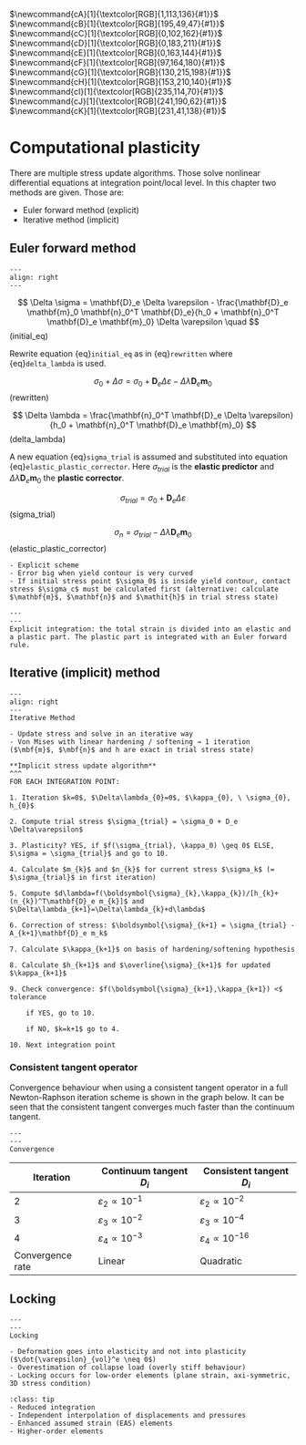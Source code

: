 $\newcommand{\beps}{\boldsymbol\varepsilon}$
$\newcommand{\bsig}{\boldsymbol\sigma}$
$\newcommand{\ud}{d}$
$\newcommand{\us}{\mathrm{s}}$
$\newcommand{\ba}{\mathbf{a}}$
$\newcommand{\bb}{\mathbf{b}}$
$\newcommand{\bc}{\mathbf{c}}$
$\newcommand{\bt}{\mathbf{t}}$
$\newcommand{\bu}{\mathbf{u}}$
$\newcommand{\bw}{\mathbf{w}}$
$\newcommand{\bN}{\mathbf{N}}$
$\newcommand{\bB}{\mathbf{B}}$
$\newcommand{\bD}{\mathbf{D}}$
$\newcommand{\bK}{\mathbf{K}}$
$\newcommand{\pder}[2]{\frac{\partial #1}{\partial #2}}$
$\newcommand{\iD}{\boldsymbol{\mathcal{D}}}$
$\newcommand{\mbf}[1]{\mathbf{#1}}$
$\newcommand{\mrm}[1]{\mathrm{#1}}$
$\newcommand{\bs}[1]{\boldsymbol{#1}}$
$\newcommand{\T}{^\mathrm{T}}$
$\newcommand{\inv}{^{-1}}$
$\newcommand{\myVec}[1]{\left\{ \begin{matrix} #1 \end{matrix} \right\}}$
$\newcommand{\myMat}[1]{\left[ \begin{matrix} #1 \end{matrix} \right]}$
$\newcommand{cA}[1]{\textcolor[RGB]{1,113,136}{#1}}$
$\newcommand{cB}[1]{\textcolor[RGB]{195,49,47}{#1}}$
$\newcommand{cC}[1]{\textcolor[RGB]{0,102,162}{#1}}$
$\newcommand{cD}[1]{\textcolor[RGB]{0,183,211}{#1}}$
$\newcommand{cE}[1]{\textcolor[RGB]{0,163,144}{#1}}$
$\newcommand{cF}[1]{\textcolor[RGB]{97,164,180}{#1}}$
$\newcommand{cG}[1]{\textcolor[RGB]{130,215,198}{#1}}$
$\newcommand{cH}[1]{\textcolor[RGB]{153,210,140}{#1}}$
$\newcommand{cI}[1]{\textcolor[RGB]{235,114,70}{#1}}$
$\newcommand{cJ}[1]{\textcolor[RGB]{241,190,62}{#1}}$
$\newcommand{cK}[1]{\textcolor[RGB]{231,41,138}{#1}}$

# Computational plasticity

There are multiple stress update algorithms. Those solve nonlinear differential equations at integration point/local level. In this chapter two methods are given. Those are:
- Euler forward method (explicit)
- Iterative method (implicit)

## Euler forward method

```{figure} Images/euler_forward.png 
---
align: right
---
```

$$
\Delta \sigma = \mathbf{D}_e \Delta \varepsilon - \frac{\mathbf{D}_e \mathbf{m}_0 \mathbf{n}_0^T \mathbf{D}_e}{h_0 + \mathbf{n}_0^T \mathbf{D}_e \mathbf{m}_0} \Delta \varepsilon \quad 
$$(initial_eq)

Rewrite equation {eq}`initial_eq` as in {eq}`rewritten` where {eq}`delta_lambda` is used.

$$
\sigma_0 + \Delta \sigma = \sigma_0 + \mathbf{D}_e \Delta \varepsilon - \Delta \lambda \mathbf{D}_e \mathbf{m}_0
$$(rewritten)

$$
\Delta \lambda = \frac{\mathbf{n}_0^T \mathbf{D}_e \Delta \varepsilon}{h_0 + \mathbf{n}_0^T \mathbf{D}_e \mathbf{m}_0}
$$(delta_lambda)

A new equation {eq}`sigma_trial` is assumed and substituted into equation {eq}`elastic_plastic_corrector`. Here $\sigma_{trial}$ is the **elastic predictor** and $\Delta \lambda \mathbf{D}_e \mathbf{m}_0$ the **plastic corrector**.

$$
\sigma_{trial} = \sigma_0 + \mathbf{D}_e \Delta \varepsilon
$$(sigma_trial)

$$
\sigma_n = \sigma_{trial} - \Delta \lambda \mathbf{D}_e \mathbf{m}_0
$$(elastic_plastic_corrector)

```{Admonition} Remarks
- Explicit scheme
- Error big when yield contour is very curved
- If initial stress point $\sigma_0$ is inside yield contour, contact stress $\sigma_c$ must be calculated first (alternative: calculate $\mathbf{m}$, $\mathbf{n}$ and $\mathit{h}$ in trial stress state)
```

```{figure} Images/elastic_plastic.png 
---
---
Explicit integration: the total strain is divided into an elastic and a plastic part. The plastic part is integrated with an Euler forward rule.
```

## Iterative (implicit) method

```{figure} Images/iterative_method.png 
---
align: right
---
Iterative Method
```

```{Admonition} Remarks
- Update stress and solve in an iterative way
- Von Mises with linear hardening / softening → 1 iteration ($\mbf{m}$, $\mbf{n}$ and h are exact in trial stress state)
```

```{card}
**Implicit stress update algorithm**
^^^
FOR EACH INTEGRATION POINT:

1. Iteration $k=0$, $\Delta\lambda_{0}=0$, $\kappa_{0}, \ \sigma_{0}, h_{0}$

2. Compute trial stress $\sigma_{trial} = \sigma_0 + D_e \Delta\varepsilon$

3. Plasticity? YES, if $f(\sigma_{trial}, \kappa_0) \geq 0$ ELSE, $\sigma = \sigma_{trial}$ and go to 10.

4. Calculate $m_{k}$ and $n_{k}$ for current stress $\sigma_k$ (= $\sigma_{trial}$ in first iteration)

5. Compute $d\lambda=f(\boldsymbol{\sigma}_{k},\kappa_{k})/[h_{k}+(n_{k})^T\mathbf{D}_e m_{k}]$ and $\Delta\lambda_{k+1}=\Delta\lambda_{k}+d\lambda$

6. Correction of stress: $\boldsymbol{\sigma}_{k+1} = \sigma_{trial} - A_{k+1}\mathbf{D}_e m_k$

7. Calculate $\kappa_{k+1}$ on basis of hardening/softening hypothesis

8. Calculate $h_{k+1}$ and $\overline{\sigma}_{k+1}$ for updated $\kappa_{k+1}$

9. Check convergence: $f(\boldsymbol{\sigma}_{k+1},\kappa_{k+1}) <$ tolerance

    if YES, go to 10.

    if NO, $k=k+1$ go to 4.

10. Next integration point
```

### Consistent tangent operator

Convergence behaviour when using a consistent tangent operator in a full Newton-Raphson iteration scheme is shown in the graph below. It can be seen that the consistent tangent converges much faster than the continuum tangent.

```{figure} Images/convergence.png 
---
---
Convergence
```

| Iteration | Continuum tangent $D_i$ | Consistent tangent $D_i$ |
|---|---|---|
| 2 | $\varepsilon_2 \propto 10^{-1}$  | $\varepsilon_2 \propto 10^{-2}$ |
| 3 | $\varepsilon_3 \propto 10^{-2}$ | $\varepsilon_3 \propto 10^{-4}$ |
| 4 | $\varepsilon_4 \propto 10^{-3}$ | $\varepsilon_4 \propto 10^{-16}$ |
| Convergence rate | Linear | Quadratic |

## Locking

```{figure} Images/locking.png 
---
---
Locking
```

```{Admonition} Remarks
- Deformation goes into elasticity and not into plasticity ($\dot{\varepsilon}_{vol}^e \neq 0$)
- Overestimation of collapse load (overly stiff behaviour)
- Locking occurs for low-order elements (plane strain, axi-symmetric, 3D stress condition)
```

```{Admonition} Remedies:
:class: tip
- Reduced integration
- Independent interpolation of displacements and pressures
- Enhanced assumed strain (EAS) elements
- Higher-order elements
```


